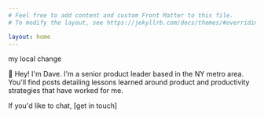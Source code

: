 ```yaml
---
# Feel free to add content and custom Front Matter to this file.
# To modify the layout, see https://jekyllrb.com/docs/themes/#overriding-theme-defaults

layout: home
---
```


my local change

👋 Hey! I'm Dave. I'm a senior product leader based in the NY metro area. You'll find posts detailing lessons learned around product and productivity strategies that have worked for me. 

If you'd like to chat, [get in touch]
